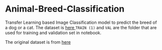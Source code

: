 # Animal-Breed-Classification
Transfer Learning based Image Classification model to predict the breed of a dog or a cat.
The dataset is [ here ](https://drive.google.com/drive/folders/1YH_46iiRXvVhxwWzJLfZ3T3bBgnciwKM?usp=sharing) `TRAIN (1)` and `VAL` are the folder that are used for training and validation set in notebook.

The original dataset is from [ here ](https://dockship.io/challenges/5fdcba715f392d4d66289d43/animal-breed-classification-ai-challenge/overview)
